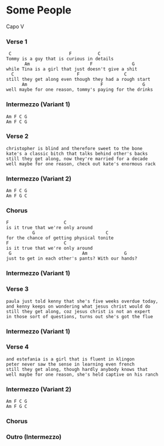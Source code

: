# Some People

Capo V

### Verse 1

	 C                      F          C
	Tommy is a guy that is curious in details
	       Am                       F               G
	while Tina is a girl that just doesn't give a shit
	  C                        F                 C
	still they get along even though they had a rough start
	      Am                            F               G
	well maybe for one reason, tommy's paying for the drinks


### Intermezzo (Variant 1)

	Am F C G
	Am F C G

### Verse 2

	christopher is blind and therefore sweet to the bone
	kate's a classic bitch that talks behind other's backs
	still they get along, now they're married for a decade
	well maybe for one reason, check out kate's enormous rack

### Intermezzo (Variant 2)

	Am F C G
	Am F G C

### Chorus

	F                     C
	is it true that we're only around
	          G                           C
	for the chance of getting physical tonite
	F                     C
	is it true that we're only around
	 G                           Am              G
	just to get in each other's pants? With our hands?

### Intermezzo (Variant 1)

### Verse 3

	paula just told kenny that she's five weeks overdue today,
	and kenny keeps on wondering what jesus christ would do
	still they get along, coz jesus christ is not an expert
	in those sort of questions, turns out she's got the flue

### Intermezzo (Variant 1)

### Verse 4

	and estefania is a girl that is fluent in klingon
	peter never saw the sense in learning even french
	still they get along, though hardly anybody knows that
	well maybe for one reason, she's held captive on his ranch

### Intermezzo (Variant 2)

	Am F C G
	Am F G C

### Chorus

### Outro (Intermezzo)
